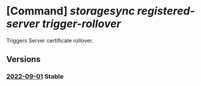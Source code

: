 # [Command] _storagesync registered-server trigger-rollover_

Triggers Server certificate rollover.

## Versions

### [2022-09-01](/Resources/mgmt-plane/L3N1YnNjcmlwdGlvbnMve30vcmVzb3VyY2Vncm91cHMve30vcHJvdmlkZXJzL21pY3Jvc29mdC5zdG9yYWdlc3luYy9zdG9yYWdlc3luY3NlcnZpY2VzL3t9L3JlZ2lzdGVyZWRzZXJ2ZXJzL3t9L3RyaWdnZXJyb2xsb3Zlcg==/2022-09-01.xml) **Stable**

<!-- mgmt-plane /subscriptions/{}/resourcegroups/{}/providers/microsoft.storagesync/storagesyncservices/{}/registeredservers/{}/triggerrollover 2022-09-01 -->
